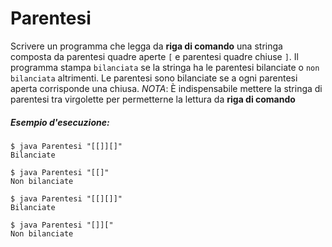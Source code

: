 # Parentesi

Scrivere un programma che legga da **riga di comando** una stringa composta da parentesi quadre aperte `[` e parentesi quadre chiuse `]`. Il programma stampa `bilanciata` se la stringa ha le parentesi bilanciate o `non bilanciata` altrimenti. Le parentesi sono bilanciate se a ogni parentesi aperta corrisponde una chiusa.
*NOTA*: È indispensabile mettere la stringa di parentesi tra virgolette per permetterne la lettura da **riga di comando**

##### Esempio d'esecuzione:
```text
$ java Parentesi "[[]][]"
Bilanciate

$ java Parentesi "[[]"
Non bilanciate

$ java Parentesi "[[][]]"
Bilanciate

$ java Parentesi "[]]["
Non bilanciate
```
